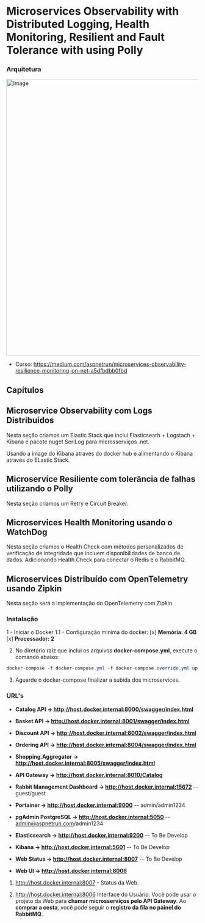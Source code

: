 # Microservices Observability with Distributed Logging, Health Monitoring, Resilient and Fault Tolerance with using Polly

### Arquitetura
<img width="724" alt="image" src="https://user-images.githubusercontent.com/39747516/178605052-8f7d0063-b69c-4022-8512-2bd824c92160.png">



- Curso:
https://medium.com/aspnetrun/microservices-observability-resilience-monitoring-on-net-a5dfbdbb0fbd

## Capítulos

## Microservice Observability com Logs Distribuídos

Nesta seção criamos um Elastic Stack que inclui Elasticsearh + Logstach + Kibana e pacote nuget SeriLog para microsserviços .net.

Usando a image do Kibana através do docker hub e alimentando o Kibana através do ELastic Stack.


## Microservice Resiliente com tolerância de falhas utilizando o Polly

Nesta seção criamos um Retry e Circuit Breaker.

## Microservices Health Monitoring usando o WatchDog

Nesta seção criamos o Health Check com métodos personalizados de verificação de integridade que incluem disponibilidades de banco de dados.
Adicionando Health Check para conectar o Redis e o RabbitMQ.

## Microservices Distribuído com OpenTelemetry usando Zipkin

Nesta seção será a implementação do OpenTelemetry com Zipkin.


### Instalação

1 - Iniciar o Docker 
1.1 - Configuração miníma do docker:
[x] **Memória: 4 GB**
[x] **Processador: 2**

2. No diretório raiz que inclui os arquivos **docker-compose.yml**, execute o comando abaixo:
``` csharp
docker-compose -f docker-compose.yml -f docker-compose.override.yml up -d
```

3. Aguarde o docker-compose finalizar a subida dos microservices.

### URL's
* **Catalog API -> http://host.docker.internal:8000/swagger/index.html**
* **Basket API -> http://host.docker.internal:8001/swagger/index.html**
* **Discount API -> http://host.docker.internal:8002/swagger/index.html**
* **Ordering API -> http://host.docker.internal:8004/swagger/index.html**
* **Shopping.Aggregator -> http://host.docker.internal:8005/swagger/index.html**
* **API Gateway -> http://host.docker.internal:8010/Catalog**
* **Rabbit Management Dashboard -> http://host.docker.internal:15672**   -- guest/guest
* **Portainer -> http://host.docker.internal:9000**   -- admin/admin1234
* **pgAdmin PostgreSQL -> http://host.docker.internal:5050**   -- admin@aspnetrun.com/admin1234
* **Elasticsearch -> http://host.docker.internal:9200** -- To Be Develop
* **Kibana -> http://host.docker.internal:5601** -- To Be Develop

* **Web Status -> http://host.docker.internal:8007** -- To Be Develop
* **Web UI -> http://host.docker.internal:8006**

1. http://host.docker.internal:8007 - Status da Web.
   
2. http://host.docker.internal:8006 Interface do Usuário.
Você pode usar o projeto da Web para **chamar microsserviços pelo API Gateway**. Ao **comprar a cesta**, você pode seguir o **registro da fila no painel do RabbitMQ**.




